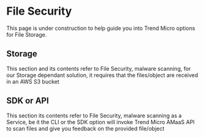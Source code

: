 # File Security

This page is under construction to help guide you into Trend Micro options for File Storage.


## Storage

This section and its contents refer to File Security, malware scanning, for our Storage dependant solution, it requires that the files/object are received in an AWS S3 bucket

## SDK or API

This section its contents refer to File Security, malware scanning as a Service, be it the CLI or the SDK option will invoke Trend Micro AMaaS API to scan files and give you feedback on the provided file/object
